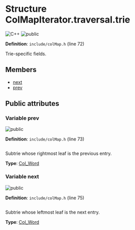 <a id="struct_col_map_iterator_8traversal_8trie"></a>
# Structure ColMapIterator.traversal.trie

![][C++]
![][public]

**Definition**: `include/colMap.h` (line 72)

Trie-specific fields.



## Members

* [next](struct_col_map_iterator_8traversal_8trie.md#struct_col_map_iterator_8traversal_8trie_1ad0cab90d8d20d57e2f2b9be52f7dd25d)
* [prev](struct_col_map_iterator_8traversal_8trie.md#struct_col_map_iterator_8traversal_8trie_1afcb08b164ac83e09964deb24f2d2e80b)

## Public attributes

<a id="struct_col_map_iterator_8traversal_8trie_1afcb08b164ac83e09964deb24f2d2e80b"></a>
### Variable prev

![][public]

**Definition**: `include/colMap.h` (line 73)

```cpp

```

Subtrie whose rightmost leaf is the previous entry.





**Type**: [Col\_Word](col_word_8h.md#group__words_1gadb626f9e195212e4fdfba7df154ad043)

<a id="struct_col_map_iterator_8traversal_8trie_1ad0cab90d8d20d57e2f2b9be52f7dd25d"></a>
### Variable next

![][public]

**Definition**: `include/colMap.h` (line 75)

```cpp

```

Subtrie whose leftmost leaf is the next entry.





**Type**: [Col\_Word](col_word_8h.md#group__words_1gadb626f9e195212e4fdfba7df154ad043)

[public]: https://img.shields.io/badge/-public-brightgreen (public)
[C++]: https://img.shields.io/badge/language-C%2B%2B-blue (C++)
[private]: https://img.shields.io/badge/-private-red (private)